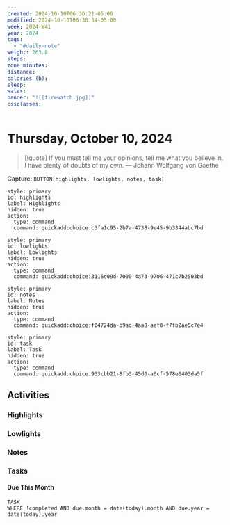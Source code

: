 ```yaml
---
created: 2024-10-10T06:30:21-05:00
modified: 2024-10-10T06:30:34-05:00
week: 2024-W41
year: 2024
tags:
  - "#daily-note"
weight: 263.8
steps: 
zone minutes: 
distance: 
calories (b): 
sleep: 
water: 
banner: "![[firewatch.jpg]]"
cssclasses: 
---
```

# Thursday, October 10, 2024

> [!quote] If you must tell me your opinions, tell me what you believe in. I have plenty of doubts of my own.
> — Johann Wolfgang von Goethe

Capture: `BUTTON[highlights, lowlights, notes, task]`

```meta-bind-button
style: primary
id: highlights
label: Highlights
hidden: true
action:
  type: command
  command: quickadd:choice:c3fa1c95-2b7a-4738-9e45-9b3344abc7bd
```

```meta-bind-button
style: primary
id: lowlights
label: Lowlights
hidden: true
action:
  type: command
  command: quickadd:choice:3116e09d-7000-4a73-9706-471c7b2503bd
```

```meta-bind-button
style: primary
id: notes
label: Notes
hidden: true
action:
  type: command
  command: quickadd:choice:f04724da-b9ad-4aa8-aef0-f7fb2ae5c7e4
```

```meta-bind-button
style: primary
id: task
label: Task
hidden: true
action:
  type: command
  command: quickadd:choice:933cbb21-8fb3-45d0-a6cf-578e6403da5f
```

## Activities

### Highlights
 
### Lowlights

### Notes

### Tasks

#### Due This Month

```dataview
TASK
WHERE !completed AND due.month = date(today).month AND due.year = date(today).year
```